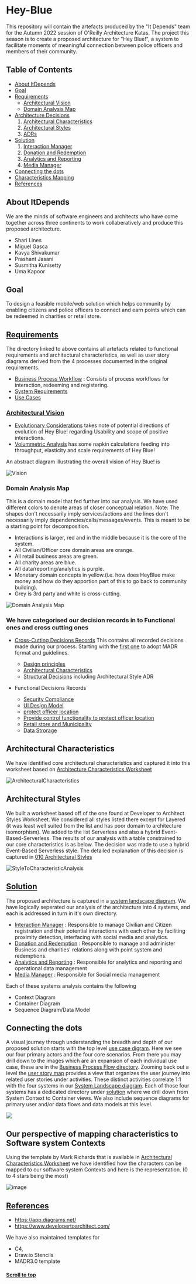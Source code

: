 <a name="topsection"></a>
# Hey-Blue

This repository will contain the artefacts produced by the "It Depends" team for the Autumn 2022 session of O'Reilly Architecture Katas. The project this season is to create a proposed architecture for "Hey Blue!", a system to facilitate moments of meaningful connection between police officers and members of their community.

## Table of Contents
  * [About ItDepends](#about-itdepends)
  * [Goal](#goal)
  * [Requirements](#requirements)
     * [Architectural Vision](#vision)
     * [Domain Analysis Map](#domain-analysis-map)
* [Architecture Decisions](#solution)
     1. [Architectural Characteristics](#a-characteristics)
	 2. [Architectural Styles](#a-styles)
	 3. [ADRs](#adrs)
* [Solution](#solution)
     1. [Interaction Manager](#interaction-manager)
     2. [Donation and Redemption](#donation-redemption)
     3. [Analytics and Reporting](#analytics-reporting)
     4. [Media Manager](#media-manager)
* [Connecting the dots](#connectingdots)
* [Characteristics Mapping](#characteristics_mapping)
* [References](#references)

<a name="about-itdepends"></a>
## About ItDepends

We are the minds of software engineers and architects who have come together across three continents to work collaberatively and produce this proposed architecture.

- Shari Lines
- Miguel Gasca
- Kavya Shivakumar
- Prashant Jasani
- Susmitha Kunisetty
- Uma Kapoor

<a name="goal"></a>
## Goal
To design a feasible mobile/web solution which helps community by enabling citizens and police officers to connect and earn points which can be redeemed in charities or retail store. 

<a name="requirements"></a>
## [Requirements](Requirements)

The directory linked to above contains all artefacts related to functional requirements and architectural characteristics, as well as user story diagrams derived from the 4 processes documented in the original requirements.

- [Business Process Workflow](Requirements/Business%20Process%20Flow) : Consists of process workflows for interaction, redeeming and registering.
- [System Requirements](Requirements/System%20Requirements)
- [Use Cases](Requirements/Use%20Cases/Use%20Cases.jpg)


<a name="vision"></a>
### [Architectural Vision](Vision%20and%20Context)

- [Evolutionary Considerations](Vision%20and%20Domain%20Model/Evolutionary%20Considerations.md) takes note of potential directions of evolution of Hey Blue! regarding Usability and scope of positive interactions.
- [Volummetric Analysis](Vision%20and%20Domain%20Model/Volumetric.md) has some napkin calculations feeding into throughput, elasticity and scale requirements of Hey Blue!

An abstract diagram illustrating the overall vision of Hey Blue! is

![Vision](Vision%20and%20Domain%20Model/Vision%20and%20Logical%20Architecture.jpg)

<a name="domain-analysis-map"></a>
### Domain Analysis Map
This is a domain model that fed further into our analysis. We have used different colors to denote areas of closer conceptual relation. 
Note: The shapes don't necessarily imply services/actions and the lines don't necessarily imply dependencies/calls/messages/events. This is meant to be a starting point for decomposition.
   - Interactions is larger, red and in the middle because it is the core of the system. 
   - All Civilian/Officer core domain areas are orange. 
   - All retail business areas are green. 
   - All charity areas are blue. 
   - All data/reporting/analytics is purple.
   - Monetary domain concepts in yellow.(i.e. how does HeyBlue make money and how do they apportion part of this to go back to community building).
   - Grey is 3rd party and white is cross-cutting.

 ![Domain Analysis Map](https://user-images.githubusercontent.com/12292677/199355846-b5cb2522-c911-4d1f-b6f4-a14d25d30ac5.jpg)

<a name="adrs"></a>
### We have categorised our decision records in to Functional ones and cross cutting ones
 - [Cross-Cutting Decisions Records](Non%20Functional%20Decision%20Records/README.md)
      This contains all recorded decisions made during our process. Starting with the [first one](./docs/decisions/0000-use-markdown-any-decision-records.md) to adopt MADR format and guidelines.

     - [Design principles](Non%20Functional%20Decision%20Records/principles/)
     - [Architectural Characteristics](Non%20Functional%20Decision%20Records/characteristics/)
     - [Structural Decisions](Non%20Functional%20Decision%20Records/structure/) including Architectural Style ADR

 - Functional Decisions Records
    - [Security Compliance](Functional%20Decision%20Records/ADR-IM/ADR-011%20Store%20minimal%20PII.md)
    - [UI Design Model](Functional%20Decision%20Records/ADR-IM/ADR-012%20Adopt%20UI%20design%20pattern%20MVVM.md)
    - [protect officer location](Functional%20Decision%20Records/ADR-IM/ADR-013%20Provide%20map%20design%20to%20protect%20officer%20location.md)
    - [Provide control functionality to protect officer location](Functional%20Decision%20Records/ADR-IM/ADR-014%20Provide%20control%20functionality%20to%20protect%20officer%20location.md)
    - [Retail store and Municipality](Functional%20Decision%20Records/ADR-015-hosting-retail-stores-and-municipality.md)
    - [Data Strorage](Functional%20Decision%20Records/ADR-016-data-storage.md)
    
<a name="a-characteristics"></a>
## Architectural Characteristics

We have identified core architectural characteristics and captured it into this worksheet based on [Architecture Characteristics Worksheet](https://www.developertoarchitect.com/downloads/architecture-characteristics-worksheet.pdf) 

![ArchitecturalCharacteristics](Non%20Functional%20Decision%20Records/characteristics/ArchitecturalCharecteristics.PNG)

<a name="a-styles"></a>
## Architectural Styles

We built a worksheet based off of the one found at Developer to Architect Styles Worksheet. We considered all styles listed there except for Layered (it was least well suited from the list and has poor domain to architecture isomorphism). We added to the list Serverless and also a hybrid Event-Based-Serverless. The results of our analysis with a table constrained to our core characteristics is as below.  The decision was made to use a hybrid Event-Based Serverless style. The detailed explanation of this decision is captured in [010 Architectural Styles](Non%20Functional%20Decision%20Records/structure/ADR-010-architectural-style.md)

![StyleToCharacteristicAnalysis](Non%20Functional%20Decision%20Records/structure/ArchitecturalStyleCharacteristicComparisons.png)

<a name="solution"></a>
## [Solution](Solution/README.md)

The proposed architecture is captured in a [system landscape diagram](Solution/README.md).  We have logically seperated our analysis of the architecture into 4 systems, and each is addressed in turn in it's own directory. 
  <a name="interaction-manager"></a>
   * [Interaction Manager](Solution/Interaction%20Manager/README.md) : 
     Responsible to manage Civilian and Citizen registration and their potential interactions with each other by faciliting proximity detection, interfacing with social media and analytics.
  <a name="donation-redemption"></a>
  * [Donation and Redemption](Solution/Donation%20and%20Redemption/README.md) : Responsible to manage and administer Business and charities' relations along with point system and redemptions.
   <a name="analytics-reporting"></a>
   * [Analytics and Reporting](Solution/Analytics%20and%20Reporting/README.md) : Responsible for analytics and reporting and operational data management
  <a name="media-manager"></a>
  * [Media Manager](Solution/Media%20Manager/README.md) : Responsible for Social media management

Each of these systems analysis contains the following
   * Context Diagram
   * Container Diagram
   * Sequence Diagram/Data Model

<a name="connectingdots"></a>
## Connecting the dots  
A visual journey through understanding the breadth and depth of our proposed solution starts with the top level [use case digram](./Requirements/Use%20Cases/Use%20Cases.jpg). Here we see our four primary actors and the four core scenarios. From there you may drill down to the images which are an expansion of each individual use case, these are in the [Business Process Flow directory](./Requirements/Business%20Process%20Flow/). Zooming back out a level the [user story map](./Vision%20and%20Domain%20Model/User%20Story%20Map/User%20Story%20Map.jpg) provides a view that organizes the user journey into related user stories under activities. These distinct activities correlate 1:1 with the four systems in our [System Landscape diagram](./Solution/Hey%20Blue!%20Context.jpg). Each of those four systems has a dedicated directory under [solution](./Solution/) where we drill down from System Context to Container views. We also include sequence diagrams for primary user and/or data flows and data models at this level.

![](https://user-images.githubusercontent.com/17231761/204835782-ee8c8965-8718-4e11-a4f5-4d7ed350abe2.JPG)

<a name="characteristics_mapping"></a>
## Our perspective of mapping characteristics to Software system Contexts
Using the template by Mark Richards that is available in [Architectural Characteristics Worksheet](https://www.developertoarchitect.com/downloads/architecture-styles-worksheet.pdf) we have identified how the characters can be mapped to our software system Contexts and here is the representation. (0 to 4 stars being the most)

![image](https://user-images.githubusercontent.com/17231761/204808194-c35a8947-868f-4b23-ac82-6f93a84b7b10.png)

<a name="references"></a>
## [References](Templates)
* https://app.diagrams.net/
* https://www.developertoarchitect.com/ 

We have also maintained templates for 
  * C4, 
  * Draw.io Stencils 
  * MADR3.0 template



#### [Scroll to top](#topsection)
